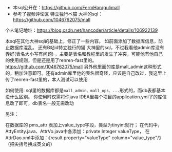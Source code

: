 - 本sql公开在：https://github.com/FermHan/gulimall
- 参考了视频评论区 特立独行ベ猫 大神的sql：https://github.com/1046762075/mall

个人笔记地址：https://blog.csdn.net/hancoder/article/details/106922139

本sql在其他大神sql的基础上，修正了一些内容。
如前面添加了数据库信息，防止数据库混乱。
还有B站id特立独行的猫 大神里的sql，不过我看他admin库没有弄好(表名大小写有问题)
，主要是表名和教程里的发生了冲突，可能他有他自己的使用规则，但是还是用了renren-fast里的。https://github.com/1046762075/mall
另外他里面的库是mall_admin这种形式的，稍加注意即可。还有admin库里他的表名很奇怪，应该是自己改过，我这里上传了renren-fast里的，本人测试可以使用

如何使用:
sql里的数据库都是`mall_admin、mall_ops、...`形式的，而db表都基本没什么区别。
你使用时仅需将你java IDEA里每个项目的application.yml了的库信息改了即可，db表名一般无需改动

另注：

在数据库的 pms_attr 表加上value_type字段，类型为tinyint就行；
在代码中，AttyEntity.java、AttrVo.java中各添加：private Integer valueType，
在AttrDao.xml中添加：《result property="valueType" column="value_type"/》 （把尖括号换成英文的）

